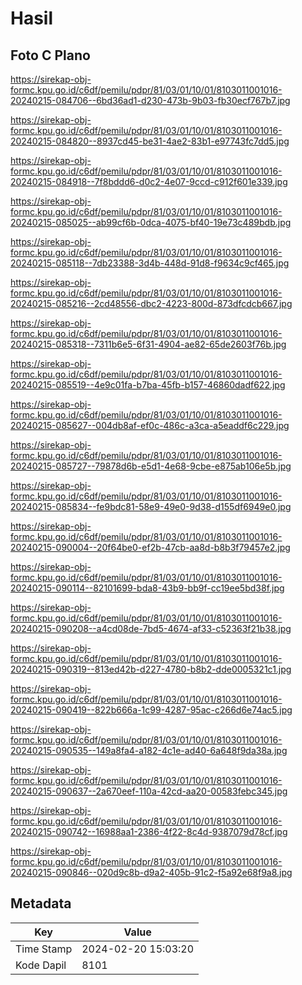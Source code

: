 # Hasil

## Foto C Plano

https://sirekap-obj-formc.kpu.go.id/c6df/pemilu/pdpr/81/03/01/10/01/8103011001016-20240215-084706--6bd36ad1-d230-473b-9b03-fb30ecf767b7.jpg

https://sirekap-obj-formc.kpu.go.id/c6df/pemilu/pdpr/81/03/01/10/01/8103011001016-20240215-084820--8937cd45-be31-4ae2-83b1-e97743fc7dd5.jpg

https://sirekap-obj-formc.kpu.go.id/c6df/pemilu/pdpr/81/03/01/10/01/8103011001016-20240215-084918--7f8bddd6-d0c2-4e07-9ccd-c912f601e339.jpg

https://sirekap-obj-formc.kpu.go.id/c6df/pemilu/pdpr/81/03/01/10/01/8103011001016-20240215-085025--ab99cf6b-0dca-4075-bf40-19e73c489bdb.jpg

https://sirekap-obj-formc.kpu.go.id/c6df/pemilu/pdpr/81/03/01/10/01/8103011001016-20240215-085118--7db23388-3d4b-448d-91d8-f9634c9cf465.jpg

https://sirekap-obj-formc.kpu.go.id/c6df/pemilu/pdpr/81/03/01/10/01/8103011001016-20240215-085216--2cd48556-dbc2-4223-800d-873dfcdcb667.jpg

https://sirekap-obj-formc.kpu.go.id/c6df/pemilu/pdpr/81/03/01/10/01/8103011001016-20240215-085318--7311b6e5-6f31-4904-ae82-65de2603f76b.jpg

https://sirekap-obj-formc.kpu.go.id/c6df/pemilu/pdpr/81/03/01/10/01/8103011001016-20240215-085519--4e9c01fa-b7ba-45fb-b157-46860dadf622.jpg

https://sirekap-obj-formc.kpu.go.id/c6df/pemilu/pdpr/81/03/01/10/01/8103011001016-20240215-085627--004db8af-ef0c-486c-a3ca-a5eaddf6c229.jpg

https://sirekap-obj-formc.kpu.go.id/c6df/pemilu/pdpr/81/03/01/10/01/8103011001016-20240215-085727--79878d6b-e5d1-4e68-9cbe-e875ab106e5b.jpg

https://sirekap-obj-formc.kpu.go.id/c6df/pemilu/pdpr/81/03/01/10/01/8103011001016-20240215-085834--fe9bdc81-58e9-49e0-9d38-d155df6949e0.jpg

https://sirekap-obj-formc.kpu.go.id/c6df/pemilu/pdpr/81/03/01/10/01/8103011001016-20240215-090004--20f64be0-ef2b-47cb-aa8d-b8b3f79457e2.jpg

https://sirekap-obj-formc.kpu.go.id/c6df/pemilu/pdpr/81/03/01/10/01/8103011001016-20240215-090114--82101699-bda8-43b9-bb9f-cc19ee5bd38f.jpg

https://sirekap-obj-formc.kpu.go.id/c6df/pemilu/pdpr/81/03/01/10/01/8103011001016-20240215-090208--a4cd08de-7bd5-4674-af33-c52363f21b38.jpg

https://sirekap-obj-formc.kpu.go.id/c6df/pemilu/pdpr/81/03/01/10/01/8103011001016-20240215-090319--813ed42b-d227-4780-b8b2-dde0005321c1.jpg

https://sirekap-obj-formc.kpu.go.id/c6df/pemilu/pdpr/81/03/01/10/01/8103011001016-20240215-090419--822b666a-1c99-4287-95ac-c266d6e74ac5.jpg

https://sirekap-obj-formc.kpu.go.id/c6df/pemilu/pdpr/81/03/01/10/01/8103011001016-20240215-090535--149a8fa4-a182-4c1e-ad40-6a648f9da38a.jpg

https://sirekap-obj-formc.kpu.go.id/c6df/pemilu/pdpr/81/03/01/10/01/8103011001016-20240215-090637--2a670eef-110a-42cd-aa20-00583febc345.jpg

https://sirekap-obj-formc.kpu.go.id/c6df/pemilu/pdpr/81/03/01/10/01/8103011001016-20240215-090742--16988aa1-2386-4f22-8c4d-9387079d78cf.jpg

https://sirekap-obj-formc.kpu.go.id/c6df/pemilu/pdpr/81/03/01/10/01/8103011001016-20240215-090846--020d9c8b-d9a2-405b-91c2-f5a92e68f9a8.jpg


## Metadata

| Key        | Value               |
| ---------- | ------------------- |
| Time Stamp | 2024-02-20 15:03:20 |
| Kode Dapil | 8101                |



